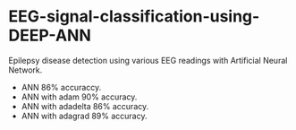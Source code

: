 # EEG-signal-classification-using-DEEP-ANN
Epilepsy disease detection using various EEG readings with Artificial Neural Network. 

+ ANN 86%  accuraccy.
+ ANN with adam 90% accuracy.
+ ANN with adadelta 86% accuracy.
+ ANN with adagrad 89% accuracy.
